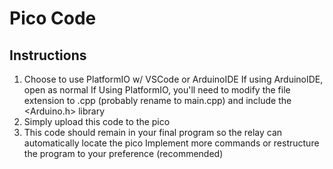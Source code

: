 # Pico Code

## Instructions
1. Choose to use PlatformIO w/ VSCode or ArduinoIDE
   If using ArduinoIDE, open as normal
   If Using PlatformIO, you'll need to modify the file extension to .cpp (probably rename to main.cpp) and include the <Arduino.h> library
2. Simply upload this code to the pico
3. This code should remain in your final program so the relay can automatically locate the pico
   Implement more commands or restructure the program to your preference (recommended)
